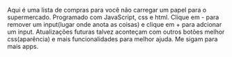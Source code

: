 Aqui é uma lista de compras para você não carregar um papel para o supermercado. Programado com JavaScript, css e html.
Clique em - para remover um input(lugar onde anota as coisas) e clique  em + para adcionar um input.
Atualizações futuras talvez aconteçam com outros botões melhor css(aparência) e mais funcionalidades para melhor ajuda.
Me sigam para mais apps.
